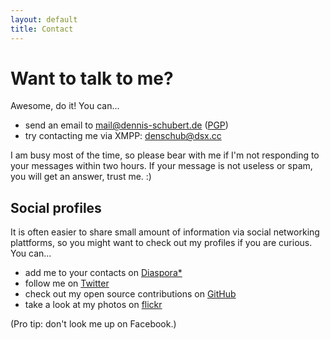 ```yaml
---
layout: default
title: Contact
---
```


# Want to talk to me?

Awesome, do it! You can...

* send an email to [mail@dennis-schubert.de][email] ([PGP][email-pgp])
* try contacting me via XMPP: [denschub@dsx.cc][xmpp-id]

I am busy most of the time, so please bear with me if I'm not responding to
your messages within two hours. If your message is not useless or spam, you
will get an answer, trust me. :)

## Social profiles

It is often easier to share small amount of information via social networking
plattforms, so you might want to check out my profiles if you are curious. You
can...

* add me to your contacts on [Diaspora\*][diaspora-profile]
* follow me on [Twitter][twitter]
* check out my open source contributions on [GitHub][github]
* take a look at my photos on [flickr][flickr]

(Pro tip: don't look me up on Facebook.)

[diaspora-profile]: http://pod.geraspora.de/u/denschub
[flickr]: https://secure.flickr.com/photos/denschub/sets
[email-pgp]: /public-key.html
[email]: mailto:mail@dennis-schubert.de
[github]: https://github.com/denschub
[twitter]: https://twitter.com/denschub
[xmpp-id]: xmpp:denschub@dsx.cc
